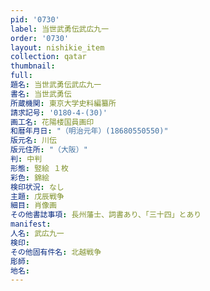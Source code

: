 ```yaml
---
pid: '0730'
label: 当世武勇伝武広九一
order: '0730'
layout: nishikie_item
collection: qatar
thumbnail: 
full: 
題名: 当世武勇伝武広九一
書名: 当世武勇伝
所蔵機関: 東京大学史料編纂所
請求記号: '0180-4-(30)'
画工名: 花陽楼国員画印
和暦年月日: "（明治元年）(18680550550)"
版元名: 川伝
版元住所: "（大阪）"
判: 中判
形態: 竪絵 １枚
彩色: 錦絵
検印状況: なし
主題: 戊辰戦争
細目: 肖像画
その他書誌事項: 長州藩士、詞書あり、「三十四」とあり
manifest: 
人名: 武広九一
検印: 
その他固有件名: 北越戦争
彫師: 
地名: 
---
```

